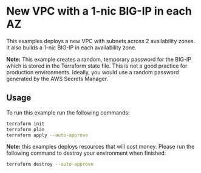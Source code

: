 # New VPC with a 1-nic BIG-IP in each AZ
This examples deploys a new VPC with subnets across 2 availability zones.  It also builds a 1-nic BIG-IP in each availability zone.

**Note:** This example creates a random, temporary password for the BIG-IP which is stored in the Terraform state file.  This is not a good practice for production environments.  Ideally, you would use a random password generated by the AWS Secrets Manager.

## Usage
To run this example run the following commands:
```bash
terraform init
terraform plan
terraform apply --auto-approve 
```

**Note:** this examples deploys resources that will cost money.  Please run the following command to destroy your environment when finished:
```bash
terraform destroy --auto-approve
```
